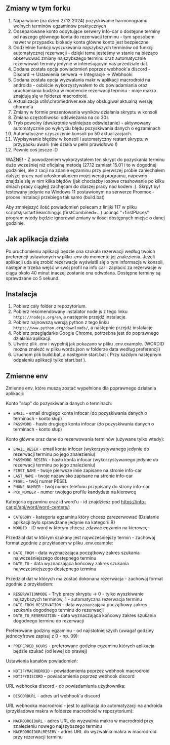 ## Zmiany w tym forku
1. Naparwione (na dzień 27.12.2024) pozyskiwanie harmonogramu wolnych terminów egzaminów praktycznych
2. Odseparowane konto odpytujące serwery info-car o dostępne terminy od naszego głównego konta do rezerwacji terminu - tym sposobem nawet w przypadku blokady konta główne konto jest bezpieczne
3. Oddzielnie funkcji wyszukiwania najszybszych terminów od funkcji automatycznej rezerwacji - dzięki temu jesteśmy w stanie na bieżąco obserwować zmiany najszybszego terminu oraz automatycznie rezerwować terminy jedynie w interesującym nas przedziale dat.
4. Dodana została opcja powiadomień poprzez webhook'a discord - Discord -> Ustawienia serwera -> Integracje -> Webhooki
5. Dodana została opcja wyzwalania makr w aplikacji macrodroid na androida - osbiście wykorzystywałem to do powiadamiania oraz uruchamiania budzika w momencie rezerwacji terminu - moje makra znajdują się w folderze macrodroid.
6. Aktualizacja utils\chromedriver.exe aby obsługiwał aktualną wersję chorme'a
7. Zmiany w formie prezentowania wyników działania skryptu w konsoli
8. Zmiana częstotliwości odświeżania na co 30s
9. Tryb powolny (dwukrotnie wolniejsze odświeżanie) - aktywowany automatycznie po wykryciu błędu pozyskiwania danych o egzaminach
10. Automatyczne czyszczenie konsoli po 50 aktualizacjach.
11. Wypisywanie błędów w konsoli i automatyczny restart skryptu w przypadku awarii (nie działa w pełni prawidłowo !)
10. Pewnie coś jescze :D

WAŻNE! - Z powodzeniem wykorzystałem ten skrypt do pozyskania terminu dużo wcześniej niż oficjalną metodą (27.12 zamiast 15.01 i to w dogodnej godzinie), ale z racji na zdanie egzaminu przy pierwszej próbie zaniechałem dalszej pracy nad udoskonalaniem mojej wersji programu, napewno znajdzie się w nim kilka błędów (jak chociażby losowe crashowanie po kilku dniach pracy ciągłej) zachęcam do dlaszej pracy nad kodem :). Skrpyt był testowany jedynie na Windows 11 postawionym na serwerze Proxmox - proces instalacji przebiega tak samo (build.bat)

Aby zmniejszyć ilość powiadomień polecam z linijki 117 w pliku scripts\js\startSearching.js (firstCombined=...) usunąć "+firstPlaces" program wtedy będzie ignorował zmiany w ilości dostępnych miejsc o danej godzinie.


## Jak aplikacja działa

Po uruchomieniu aplikacji będzie ona szukała rezerwacji według twoich preferencji ustawionych w pliku .env do momentu jej znalezienia. Jeżeli aplikacji uda się zrobić rezerwacje wyświatli się o tym informacja w konsoli, następnie trzeba wejść w swój profil na info car i zapłacić za rezerwacje w ciągu około 40 minut inaczej zostanie ona odwołana. Dostępne terminy są sprawdzane co 5 sekund.

## Instalacja

1. Pobierz cały folder z repozytorium.
2. Pobierz rekomendowany instalator node js z tego linku `https://nodejs.org/en`, a następnie przejdź instalacje.
3. Pobierz najnowszą wersją python z tego linku `https://www.python.org/downloads/`, a następnie przejdź instalacje.
4. Pobierz przeglądarke Google Chrome, potrzebna jest do poprawnego działania aplikacji.
5. Utwórz plik .env i wypełnij jak pokazano w pliku .env.example. (WORDID można znaleźć w pliku words.json w folderze data według preferencji)
6. Uruchom plik build.bat, a następnie start.bat ( Przy każdym następnym odpaleniu aplikacji tylko start.bat ).

## Zmienne env

Zmienne env, które muszą zostać wypełnione dla poprawnego działania aplikacji:

Konto "słup" do pozyskiwania danych o terminach:
- `EMAIL` - email drugiego konta infocar (do pozyskiwania danych o terminach - konto słup)
- `PASSWORD` - hasło drugiego konta infocar (do pozyskiwania danych o terminach - konto słup)

Konto główne oraz dane do rezerwowania terminów (używane tylko wtedy):
- `EMAIL_RESER` - email konta infocar (wykorzystywanego jedynie do rezerwacji terminu po jego znalezieniu)
- `PASSWORD_RESERV` - hasło konta infocar (wykorzystywanego jedynie do rezerwacji terminu po jego znalezieniu)
- `FIRST_NAME` - twoje pierwsze imie zapisane na stronie info-car
- `LAST_NAME` - twoje nazawisko zapisane na stronie info-car
- `PESEL` - twój numer PESEL
- `PHONE_NUMBER` - twój numer telefonu przypisany do strony info-car
- `PKK_NUMBER` - numer twojego profilu kandydata na kierowcę
  
Kategoria egzaminu oraz id word'u - id znajdziesz pod https://info-car.pl/api/word/word-centers/:
- `CATEGORY` - kategoria egzaminu który chcesz zarezerwować (Działanie aplikacji było sprawdzane jedynie na kategorii B)
- `WORDID` - ID word w którym chcesz zdawać egzamin na kierowcę

Przedział dat w którym szukany jest najwcześniejszy termin - zachowaj format zgodnie z przykładem w pliku .env.example:
- `DATE_FROM` - data wyznaczająca początkowy zakres szukania najwcześniejszego dostępnego terminu
- `DATE_TO` - data wyznaczająca końcowy zakres szukania najwcześniejszego dostępnego terminu
  
Przedział dat w których ma zostać dokonana rezerwacja - zachowaj format zgodnie z przykładem:
- `RESERVATIONMODE` - Tryb pracy skryptu -> 0 - tylko wyszkiwanie najszybszych terminów, 1 - automatyczna rezerwacja terminu
- `DATE_FROM_RESERVATION` - data wyznaczająca początkowy zakres szukania dogodnego terminu do rezerwacji
- `DATE_TO_RESERVATION` - data wyznaczająca końcowy zakres szukania dogodnego terminu do rezerwacji

Preferowane godziny egzaminu - od najistotniejszych (uwaga! godziny jednocyfrowe zapisuj z 0 - np. 09):
- `PREFERRED_HOURS` - preferowane godziny egzaminu których aplikacja będzie szukać (od lewej do prawej)

Ustawienia kanałów powiadomień:
- `NOTIFYMACRODROID` - powiadomienia poprzez webhook macrodroid
- `NOTIFYDISCORD` - powiadomienia poprzez webhook discord

URL webhooka discord - do powiadamiania użytkownika:
- `DISCORDURL` - adres url webhook'a discord

URL webhooka macrodroid - jest to aplikacja do automatyzacji na androida (przykładowe makra w folderze macrodroid w repozytorium):
- `MACRODROIDURL` - adres URL do wyzwalnia makra w macrodroid przy znalezieniu nowego najszybszego terminu
- `MACRODROIDURLRESERV` - adres URL do wyzwalnia makra w macrodroid przy rezerwacji terminu
